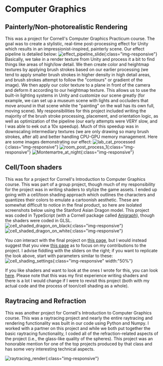 # Computer Graphics
## Painterly/Non-photorealistic Rendering

This was a project for Cornell's Computer Graphics Practicum course. The goal was to create a stylistic, real-time post-processing effect for Unity which results in an impressionist-inspired, painterly scene.
Our effect pipeline is detailed below:
![effect_pipeline_slide](/assets/effect_pipeline.png){:class="img-responsive"} 
Basically, we take in a render texture from Unity and process it a bit to find things like areas of high/low detail. We then create color and heightmap textures by applying brush strokes based on our earlier processing (we tend to apply smaller brush strokes in higher density in high detail areas, and brush strokes attempt to follow the "contours" or gradient of the image). We then apply our color texture to a plane in front of the camera and deform it according to our heightmap texture. This allows us to use the built-in lighting systems in Unity and customize our scene greatly (for example, we can set up a museum scene with lights and occluders that move around in that scene while the "painting" on the wall has its own full, moving scene).
My responsibilities for this project included writing the majority of the brush stroke processing, placement, and orientation logic, as well as optimization of the pipeline (our early attempts were VERY slow, and I was able to eek out a 10x speedup). Much of this speedup was in downscaling intermediary textures (we are only drawing so many brush strokes, after all) and better handling CPU-GPU memory management.
Here are some images demonstrating our effect:
![lab_cat_processed](/assets/lab_cat_post_process.png){:class="img-responsive"}
![room_post_process_1](/assets/room_post_process_1.png){:class="img-responsive"}
![Montemartre_at_night](/assets/night_scene_1.png){:class="img-responsive"}

## Cell/Toon shaders

This was for a project for Cornell's Introduction to Computer Graphics course. This was part of a group project, though much of my responsibility for the project was in writing shaders to stylize the game assets. I ended up going with a cell/toon shading approach which outlines the characters and quantizes their colors to emulate a cartoonish aesthetic. These are somewhat difficult to notice in the final product, so here are isolated screenshots below using the Stanford Asian Dragon model. This project was coded in TypeScript (with a Cornell package called [Anigraph](https://www.cs.cornell.edu/courses/cs4620/2024fa/assignments/docs/category/anigraph)), though the shaders were coded in GLSL.  
![cell_shaded_dragon_on_black](/assets/cell_shaded_dragon.png){:class="img-responsive"}
![cell_shaded_dragon_on_white](/assets/cell_shaded_dragon2.png){:class="img-responsive"}

You *can* interact with the final project on [this page](https://lwdaniels.github.io/graphics/4620-final-project/), but I would instead suggest that you view [this page](https://lwdaniels.github.io/graphics/cell-shading/) as to focus on my contributions to the project. I advise fiddling with the sliders on the right; if you want to replicate the look above, start with parameters similar to these:  
![cell_shading_settings](/assets/cell_shading_settings.png){:class="img-responsive" width:"50%"}

If you like shaders and want to look at the ones I wrote for this, you can look [here](https://github.com/LWDaniels/LWDaniels.github.io/tree/main/cell-shading/shaders/cellshader). Please note that this was my first experience writing shaders and there is a lot I would change if I were to revisit this project (both with my actual code and the process of toon/cell shading as a whole).

## Raytracing and Refraction

This was another project for Cornell's Introduction to Computer Graphics course. This was a raytracing project and nearly the entire raytracing and rendering functionality was built in our code using Python and Numpy. I worked with a partner on this project and while we both put together the basic raytracing functionality, I coded all of the refraction-related aspects of the project (i.e., the glass-like quality of the spheres). This project was an honorable mention for one of the top projects produced by that class and has some very interesting technical aspects.

![raytracing_render](/assets/final_render.png){:class="img-responsive"}
